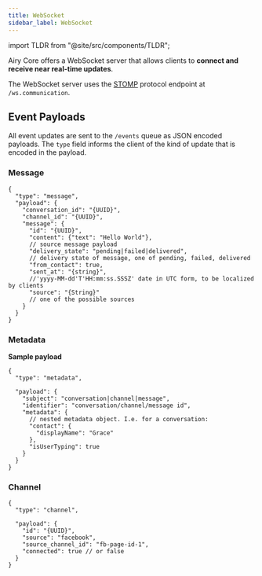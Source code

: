 ```yaml
---
title: WebSocket
sidebar_label: WebSocket
---
```


import TLDR from "@site/src/components/TLDR";

<TLDR>

Airy Core offers a WebSocket server that allows clients to **connect and receive
near real-time updates**.

</TLDR>

The WebSocket server uses the
[STOMP](https://en.wikipedia.org/wiki/Streaming_Text_Oriented_Messaging_Protocol)
protocol endpoint at `/ws.communication`.

## Event Payloads

All event updates are sent to the `/events` queue as JSON encoded payloads. The `type`
field informs the client of the kind of update that is encoded in the payload.

### Message

```json5
{
  "type": "message",
  "payload": {
    "conversation_id": "{UUID}",
    "channel_id": "{UUID}",
    "message": {
      "id": "{UUID}",
      "content": {"text": "Hello World"},
      // source message payload
      "delivery_state": "pending|failed|delivered",
      // delivery state of message, one of pending, failed, delivered
      "from_contact": true,
      "sent_at": "{string}",
      //'yyyy-MM-dd'T'HH:mm:ss.SSSZ' date in UTC form, to be localized by clients
      "source": "{String}"
      // one of the possible sources
    }
  }
}
```

### Metadata

**Sample payload**

```json5
{
  "type": "metadata",

  "payload": {
    "subject": "conversation|channel|message",
    "identifier": "conversation/channel/message id",
    "metadata": {
      // nested metadata object. I.e. for a conversation:
      "contact": {
        "displayName": "Grace"
      },
      "isUserTyping": true
    }
  }
}
```

### Channel

```json5
{
  "type": "channel",

  "payload": {
    "id": "{UUID}",
    "source": "facebook",
    "source_channel_id": "fb-page-id-1",
    "connected": true // or false
  }
}
```
